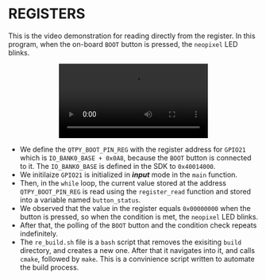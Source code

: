 # REGISTERS

This is the video demonstration for reading directly from the register. In this program, when the on-board `BOOT` button is pressed, the `neopixel` LED blinks.

<div align='center'>
  <video src='https://user-images.githubusercontent.com/52575718/200737013-eecb0ece-44c7-4c24-b681-8eca244f081f.mp4'>
</div>

- We define the `QTPY_BOOT_PIN_REG` with the register address for `GPIO21` which is `IO_BANK0_BASE + 0x0A8`, because the `BOOT` button is connected to it. The `IO_BANK0_BASE` is defined in the SDK to `0x40014000`.
- We initilaize `GPIO21` is initialized in ***input*** mode in the `main` function.
- Then, in the `while` loop, the current value stored at the address `QTPY_BOOT_PIN_REG` is read using the `register_read` function and stored into a variable named
  `button_status`.
- We observed that the value in the register equals `0x00000000` when the button is pressed, so when the condition is met, the `neopixel` LED blinks.
- After that, the polling of the `BOOT` button and the condition check repeats indefinitely. 
- The `re_build.sh` file is a `bash` script that removes the exisiting `build` directory, and creates a new one. After that it navigates into it, and calls `cmake`,
  followed by `make`. This is a convinience script written to automate the build process.

